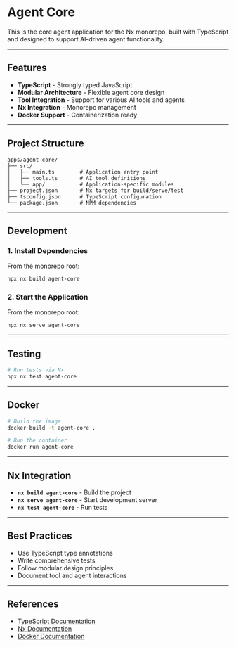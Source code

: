 # Agent Core

This is the core agent application for the Nx monorepo, built with TypeScript and designed to support AI-driven agent functionality.

---

## Features

- **TypeScript** - Strongly typed JavaScript
- **Modular Architecture** - Flexible agent core design
- **Tool Integration** - Support for various AI tools and agents
- **Nx Integration** - Monorepo management
- **Docker Support** - Containerization ready

---

## Project Structure

```
apps/agent-core/
├── src/
│   ├── main.ts        # Application entry point
│   ├── tools.ts       # AI tool definitions
│   └── app/           # Application-specific modules
├── project.json       # Nx targets for build/serve/test
├── tsconfig.json      # TypeScript configuration
└── package.json       # NPM dependencies
```

---

## Development

### 1. Install Dependencies

From the monorepo root:
```sh
npx nx build agent-core
```

### 2. Start the Application

From the monorepo root:
```sh
npx nx serve agent-core
```

---

## Testing

```sh
# Run tests via Nx
npx nx test agent-core
```

---

## Docker

```sh
# Build the image
docker build -t agent-core .

# Run the container
docker run agent-core
```

---

## Nx Integration

- **`nx build agent-core`** - Build the project
- **`nx serve agent-core`** - Start development server
- **`nx test agent-core`** - Run tests

---

## Best Practices

- Use TypeScript type annotations
- Write comprehensive tests
- Follow modular design principles
- Document tool and agent interactions

---

## References

- [TypeScript Documentation](https://www.typescriptlang.org/docs/)
- [Nx Documentation](https://nx.dev)
- [Docker Documentation](https://docs.docker.com/)